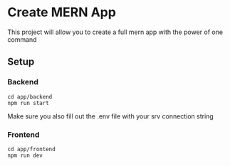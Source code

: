# Create MERN App

This project will allow you to create a full mern app with the power of one command


## Setup

### Backend

```
cd app/backend
npm run start
```

Make sure you also fill out the .env file with your srv connection string

### Frontend

```
cd app/frontend
npm run dev
```